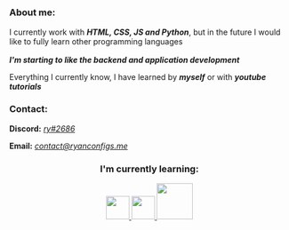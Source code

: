 # 

<h3>About me:</h3>

I currently work with <b><i>HTML, CSS, JS and Python</i></b>, but in the future I would like to fully learn other programming languages 


<b><i>I'm starting to like the backend and application development</i></b> <img src = "https://media2.giphy.com/media/QssGEmpkyEOhBCb7e1/giphy.gif?cid=ecf05e47a0n3gi1bfqntqmob8g9aid1oyj2wr3ds3mg700bl&rid=giphy.gif" width = 16px> 

Everything I currently know, I have learned by <b><i>myself</b></i> or with <b><i>youtube tutorials</i></b>


<h3>Contact:</h3>

<b>Discord:</b> <a href="https://discordapp.com/users/872898582481600592"><i>ry#2686</i></a>

<b>Email:</b> <i>contact@ryanconfigs.me</i>
<h3 align="center">I'm currently learning: </h3>

<p align="center">
  <a href= https://github.com/confusity?tab=repositories&q=&type=&language=csharp&sort= > <img width ='42px' src ='https://raw.githubusercontent.com/rahulbanerjee26/githubAboutMeGenerator/main/icons/csharp.svg'> </a>
  <a href= https://github.com/confusity?tab=repositories&q=&type=&language=dotnet&sort= > <img width ='42px' src ='https://raw.githubusercontent.com/rahulbanerjee26/githubAboutMeGenerator/main/icons/dotnet.svg'> </a>
  <a href= https://github.com/confusity?tab=repositories&q=&type=&language=php&sort= > <img width ='65px' src ='https://i.ibb.co/6BF0tZV/1200px-PHP-logo-svg.png'> </a>
  
</p>

# 

